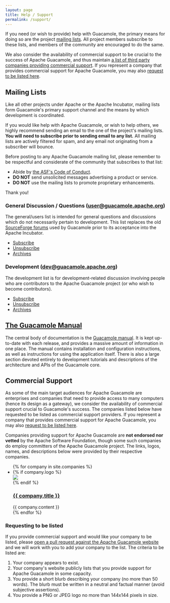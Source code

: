 ```yaml
---
layout: page 
title: Help / Support
permalink: /support/
---
```


If you need (or wish to provide) help with Guacamole, the primary means for
doing so are the project [mailing lists](#mailing-lists). All project members
subscribe to these lists, and members of the community are encouraged to do the
same.

We also consider the availability of commercial support to be crucial to the
success of Apache Guacamole, and thus maintain [a list of third party
companies providing commercial support](#commercial-support). If you represent
a company that provides commercial support for Apache Guacamole, you may also
[request to be listed here](#requesting-to-be-listed).

Mailing Lists
-------------

Like all other projects under Apache or the Apache Incubator, mailing lists
form Guacamole's primary support channel and the means by which development
is coordinated.

If you would like help with Apache Guacamole, or wish to help others, we highly
recommend sending an email to the one of the project's mailing lists. **You
will need to subscribe prior to sending email to any list.** All mailing lists
are actively filtered for spam, and any email not originating from a subscriber
will bounce.

<div class="note">
    <p>Before posting to any Apache Guacamole mailing list, please remember to
be respectful and considerate of the community that subscribes to that
list:</p>
    <ul>
        <li>Abide by <a href="https://www.apache.org/foundation/policies/conduct.html">the ASF's Code of Conduct</a>.</li>
        <li><strong>DO NOT</strong> send unsolicited messages advertising a product or service.</li>
        <li><strong>DO NOT</strong> use the mailing lists to promote proprietary enhancements.</li>
    </ul>
    <p>Thank you!</p>
</div>

### General Discussion / Questions ([user@guacamole.apache.org](mailto:user@guacamole.apache.org))

The general/users list is intended for general questions and discussions which
do not necessarily pertain to development. This list replaces the old
[SourceForge forums](https://sourceforge.net/p/guacamole/discussion/) used by
Guacamole prior to its acceptance into the Apache Incubator.

* [Subscribe](mailto:user-subscribe@guacamole.apache.org)
* [Unsubscribe](mailto:user-unsubscribe@guacamole.apache.org)
* [Archives](http://mail-archives.apache.org/mod_mbox/guacamole-user/)

### Development ([dev@guacamole.apache.org](mailto:dev@guacamole.apache.org))

The development list is for development-related discussion involving people who
are contributors to the Apache Guacamole project (or who wish to become
contributors).

* [Subscribe](mailto:dev-subscribe@guacamole.apache.org)
* [Unsubscribe](mailto:dev-unsubscribe@guacamole.apache.org)
* [Archives](http://mail-archives.apache.org/mod_mbox/guacamole-dev/)

[The Guacamole Manual](/doc/gug/)
---------------------------------

The central body of documentation is the [Guacamole manual](/doc/gug/). It is kept up-to-date with each release, and provides a massive amount of information in one place. The manual contains installation and configuration instructions, as well as instructions for using the application itself. There is also a large section devoted entirely to development tutorials and descriptions of the architecture and APIs of the Guacamole core.

Commercial Support
------------------------------

As some of the main target audiences for Apache Guacamole are enterprises and
companies that need to provide access to many computers (hence its design as a
gateway), we consider the availability of commercial support crucial to
Guacamole's success. The companies listed below have requested to be listed as
commercial support providers. If you represent a company that provides
commercial support for Apache Guacamole, you may also [request to be listed
here](#requesting-to-be-listed).

<div class="note">
    <p>Companies providing support for Apache Guacamole are <strong>not
endorsed nor vetted</strong> by the Apache Software Foundation, though some
such companies do employ committers of the Apache Guacamole project. The links,
logos, names, and descriptions below were provided by their respective
companies.</p>
</div>

<ul class="company-list">
    {% for company in site.companies %}
        <li class="company">
            {% if company.logo %}
                <div class="company-logo"><a href="{{ company.location }}"><img src="{{ company.logo }}"/></a></div>
            {% endif %}
            <div class="company-description">
                <h3><a href="{{ company.location }}">{{ company.title }}</a></h3>
                {{ company.content }}
            </div>
        </li>
    {% endfor %}
</ul>

### Requesting to be listed

If you provide commercial support and would like your company to be listed,
please [open a pull request against the Apache Guacamole website](https://github.com/apache/guacamole-website)
and we will work with you to add your company to the list. The criteria to be
listed are:

1. Your company appears to exist.
2. Your company's website publicly lists that you provide support for Apache Guacamole in some capacity.
3. You provide a short blurb describing your company (no more than 50 words). The blurb must
   be written in a neutral and factual manner (avoid subjective assertions).
4. You provide a PNG or JPEG logo no more than 144x144 pixels in size.

